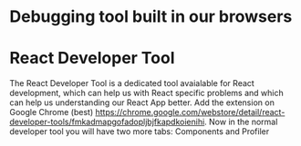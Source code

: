 # Debugging tool built in our browsers

# React Developer Tool
The React Developer Tool is a dedicated tool avaialable for React development, which can help us with React specific problems and which can help us understanding our React App better.
Add the extension on Google Chrome (best) https://chrome.google.com/webstore/detail/react-developer-tools/fmkadmapgofadopljbjfkapdkoienihi.
Now in the normal developer tool you will have two more tabs: Components and Profiler